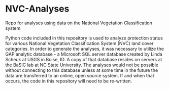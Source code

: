 # NVC-Analyses
Repo for analyses using data on the National Vegetation Classification system

Python code included in this repository is used to analyze protection status for various National Vegetation Classification System (NVC) land cover categories. In order to generate the analyses, it was necessary to utilize the GAP analytic database - a Microsoft SQL server database created by Linda Scheuk at USGS in Boise, ID. A copy of that database resides on servers at the BaSIC lab at NC State University. The analyses would not be possible without connecting to this database unless at some time in the future the data are transferred to an online, open source system. If and when that occurs, the code in this repository will need to be re-written.
